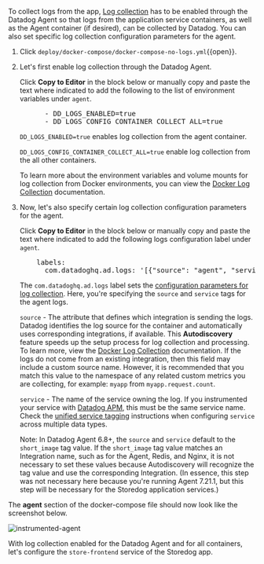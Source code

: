 To collect logs from the app, <a href="https://docs.datadoghq.com/agent/docker/log/?tab=containerinstallation" target="_datadog">Log collection</a> has to be enabled through the Datadog Agent so that logs from the application service containers, as well as the Agent container (if desired), can be collected by Datadog. You can also set specific log collection configuration parameters for the agent.

1. Click `deploy/docker-compose/docker-compose-no-logs.yml`{{open}}.

2. Let's first enable log collection through the Datadog Agent.

    Click **Copy to Editor** in the block below or manually copy and paste the text where indicated to add the following to the list of environment variables under `agent`.

    <pre class="file" data-filename="docker-compose-no-logs.yml" data-target="insert" data-marker="# add agent env variables">
         - DD_LOGS_ENABLED=true
         - DD_LOGS_CONFIG_CONTAINER_COLLECT_ALL=true</pre> 
    
    `DD_LOGS_ENABLED=true` enables log collection from the agent container. 
    
    `DD_LOGS_CONFIG_CONTAINER_COLLECT_ALL=true` enable log collection from the all other containers. 
    
    To learn more about the environment variables and volume mounts for log collection from Docker environments, you can view the <a href="https://docs.datadoghq.com/agent/docker/log/?tab=dockercompose#one-step-install-to-collect-all-the-container-logs" target="_blank">Docker Log Collection</a> documentation.

3. Now, let's also specify certain log collection configuration parameters for the agent.

    Click **Copy to Editor** in the block below or manually copy and paste the text where indicated to add the following logs configuration label under `agent`. 

    <pre class="file" data-filename="docker-compose-no-logs.yml" data-target="insert" data-marker="# add agent log labels">
       labels:
         com.datadoghq.ad.logs: '[{"source": "agent", "service": "agent"}]'</pre>
    
    The `com.datadoghq.ad.logs` label sets the <a href="https://docs.datadoghq.com/agent/logs/?tab=tailfiles#custom-log-collection" target="_blank">configuration parameters for log collection</a>. Here, you're specifying the `source` and `service` tags for the agent logs. 

    `source` - The attribute that defines which integration is sending the logs. Datadog identifies the log source for the container and automatically uses corresponding integrations, if available. This **Autodiscovery** feature speeds up the setup process for log collection and processing. To learn more, view the <a href="https://docs.datadoghq.com/agent/docker/log/?tab=dockercompose#activate-log-integrations" target="_blank">Docker Log Collection</a> documentation. If the logs do not come from an existing integration, then this field may include a custom source name. However, it is recommended that you match this value to the namespace of any related custom metrics you are collecting, for example: `myapp` from `myapp.request.count`.

    `service` - The name of the service owning the log. If you instrumented your service with <a href="https://docs.datadoghq.com/tracing/" target="_blank">Datadog APM</a>, this must be the same service name. Check the <a href="https://docs.datadoghq.com/getting_started/tagging/unified_service_tagging" target="_blank">unified service tagging</a> instructions when configuring `service` across multiple data types.

    Note: In Datadog Agent 6.8+, the `source` and `service` default to the `short_image` tag value. If the `short_image` tag value matches an Integration name, such as for the Agent, Redis, and Nginx, it is not necessary to set these values because Autodiscovery will recognize the tag value and use the corresponding Integration. (In essence, this step was not necessary here because you're running Agent 7.21.1, but this step will be necessary for the Storedog application services.)

The **agent** section of the docker-compose file should now look like the screenshot below. 

![instrumented-agent](collectlogsapp2/assets/instrumented-agent.png)

With log collection enabled for the Datadog Agent and for all containers, let's configure the `store-frontend` service of the Storedog app.
